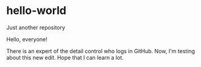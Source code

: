 # hello-world
Just another repository

Hello, everyone!

There is an expert of the detail control who logs in GitHub.
Now, I'm testing about this new edit.
Hope that I can learn a lot.
